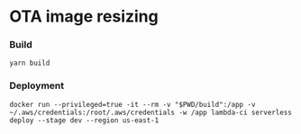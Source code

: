 # OTA image resizing

### Build
```
yarn build
```

### Deployment
```
docker run --privileged=true -it --rm -v "$PWD/build":/app -v ~/.aws/credentials:/root/.aws/credentials -w /app lambda-ci serverless deploy --stage dev --region us-east-1
```